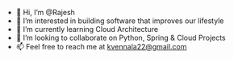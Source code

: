 - 👋 Hi, I’m @Rajesh
- 👀 I’m interested in building software that improves our lifestyle
- 🌱 I’m currently learning Cloud Architecture
- 💞️ I’m looking to collaborate on Python, Spring & Cloud Projects
- 📫 Feel free to reach me at kvennala22@gmail.com

<!---
kalven22/kalven22 is a ✨ special ✨ repository because its `README.md` (this file) appears on your GitHub profile.
You can click the Preview link to take a look at your changes.
--->
